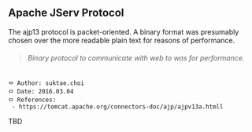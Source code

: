 ## Apache JServ Protocol
The ajp13 protocol is packet-oriented. A binary format was presumably chosen over the more readable plain text for reasons of performance.

>###### Binary protocol to communicate with web to was for performance.

```
ㅁ Author: suktae.choi
ㅁ Date: 2016.03.04
ㅁ References:
 - https://tomcat.apache.org/connectors-doc/ajp/ajpv13a.htmll
```

TBD
